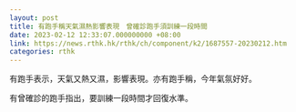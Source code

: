 ```yaml
---
layout: post
title: 有跑手稱天氣濕熱影響表現　曾確診跑手須訓練一段時間
date: 2023-02-12 12:33:07.000000000 +08:00
link: https://news.rthk.hk/rthk/ch/component/k2/1687557-20230212.htm
categories: rthk
---
```


有跑手表示，天氣又熱又濕，影響表現。亦有跑手稱，今年氣氛好好。

有曾確診的跑手指出，要訓練一段時間才回復水準。
